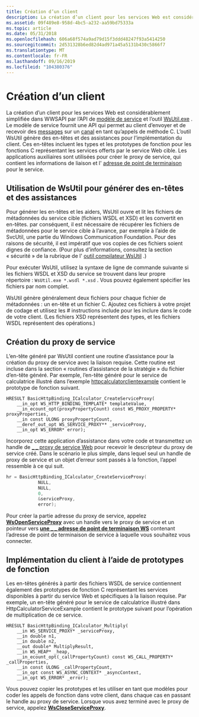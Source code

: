 ```yaml
---
title: Création d’un client
description: La création d’un client pour les services Web est considérablement simplifiée dans WWSAPI par l’API de modèle de service et l’outil WsUtil.exe.
ms.assetid: 09f489e8-958d-4bc5-a232-aa59bd75333a
ms.topic: article
ms.date: 05/31/2018
ms.openlocfilehash: 606a68f574a9ad79d15f3ddd48247f93a5414250
ms.sourcegitcommit: 2d531328b6ed82d4ad971a45a5131b430c5866f7
ms.translationtype: MT
ms.contentlocale: fr-FR
ms.lasthandoff: 09/16/2019
ms.locfileid: "104380376"
---
```

# <a name="creating-a-client"></a>Création d’un client

La création d’un client pour les services Web est considérablement simplifiée dans WWSAPI par l’API de [modèle de service](service-model-layer-overview.md) et l’outil [WsUtil.exe](wsutil-compiler-tool.md) . Le modèle de service fournit une API qui permet au client d’envoyer et de recevoir des [messages](message.md) sur un [canal](channel.md) en tant qu’appels de méthode C. L’outil WsUtil génère des en-têtes et des assistances pour l’implémentation du client. Ces en-têtes incluent les types et les prototypes de fonction pour les fonctions C représentant les services offerts par le service Web cible. Les applications auxiliaires sont utilisées pour créer le proxy de service, qui contient les informations de liaison et l' [adresse de point de terminaison](endpoint-address.md) pour le service.

## <a name="using-wsutil-to-generate-headers-and-helpers"></a>Utilisation de WsUtil pour générer des en-têtes et des assistances

Pour générer les en-têtes et les aiders, WsUtil ouvre et lit les fichiers de métadonnées du service cible (fichiers WSDL et XSD) et les convertit en en-têtes. par conséquent, il est nécessaire de récupérer les fichiers de métadonnées pour le service cible à l’avance, par exemple à l’aide de SvcUtil, une partie du Windows Communication Foundation. Pour des raisons de sécurité, il est impératif que vos copies de ces fichiers soient dignes de confiance. (Pour plus d’informations, consultez la section « sécurité » de la rubrique de l' [outil compilateur WsUtil](wsutil-compiler-tool.md) .)

Pour exécuter WsUtil, utilisez la syntaxe de ligne de commande suivante si les fichiers WSDL et XSD du service se trouvent dans leur propre répertoire : `WsUtil.exe *.wsdl *.xsd` . Vous pouvez également spécifier les fichiers par nom complet.

WsUtil génère généralement deux fichiers pour chaque fichier de métadonnées : un en-tête et un fichier C. Ajoutez ces fichiers à votre projet de codage et utilisez les \# instructions include pour les inclure dans le code de votre client. (Les fichiers XSD représentent des types, et les fichiers WSDL représentent des opérations.)

## <a name="creating-the-service-proxy"></a>Création du proxy de service

L’en-tête généré par WsUtil contient une routine d’assistance pour la création du proxy de service avec la liaison requise. Cette routine est incluse dans la section « routines d’assistance de la stratégie » du fichier d’en-tête généré. Par exemple, l’en-tête généré pour le service de calculatrice illustré dans l’exemple [httpcalculatorclientexample](httpcalculatorclientexample.md) contient le prototype de fonction suivant.


```
HRESULT BasicHttpBinding_ICalculator_CreateServiceProxy(
    __in_opt WS_HTTP_BINDING_TEMPLATE* templateValue,
    __in_ecount_opt(proxyPropertyCount) const WS_PROXY_PROPERTY* proxyProperties,
    __in const ULONG proxyPropertyCount,
    __deref_out_opt WS_SERVICE_PROXY** _serviceProxy,
    __in_opt WS_ERROR* error);
```



Incorporez cette application d’assistance dans votre code et transmettez un handle de [ \_ \_ proxy de service Web](ws-service-proxy.md) pour recevoir le descripteur du proxy de service créé. Dans le scénario le plus simple, dans lequel seul un handle de proxy de service et un objet d’erreur sont passés à la fonction, l’appel ressemble à ce qui suit.


```C++
hr = BasicHttpBinding_ICalculator_CreateServiceProxy(
            NULL,
            NULL,
            0,
            &serviceProxy,
            error);
```



Pour créer la partie adresse du proxy de service, appelez [**WsOpenServiceProxy**](/windows/desktop/api/WebServices/nf-webservices-wsopenserviceproxy) avec un handle vers le proxy de service et un pointeur vers [**une \_ \_ adresse de point de terminaison WS**](/windows/desktop/api/WebServices/ns-webservices-ws_endpoint_address) contenant l’adresse de point de terminaison de service à laquelle vous souhaitez vous connecter.

## <a name="implementing-the-client-with-function-prototypes"></a>Implémentation du client à l’aide de prototypes de fonction

Les en-têtes générés à partir des fichiers WSDL de service contiennent également des prototypes de fonction C représentant les services disponibles à partir du service Web et spécifiques à la liaison requise. Par exemple, un en-tête généré pour le service de calculatrice illustré dans HttpCalculatorServiceExample contient le prototype suivant pour l’opération de multiplication de ce service.

``` syntax
HRESULT BasicHttpBinding_ICalculator_Multiply(
    __in WS_SERVICE_PROXY* _serviceProxy,
    __in double n1,
    __in double n2,
    __out double* MultiplyResult,
    __in WS_HEAP* _heap,
    __in_ecount_opt(_callPropertyCount) const WS_CALL_PROPERTY* _callProperties,
    __in const ULONG _callPropertyCount,
    __in_opt const WS_ASYNC_CONTEXT* _asyncContext,
    __in_opt WS_ERROR* _error);
```

Vous pouvez copier les prototypes et les utiliser en tant que modèles pour coder les appels de fonction dans votre client, dans chaque cas en passant le handle au proxy de service. Lorsque vous avez terminé avec le proxy de service, appelez [**WsCloseServiceProxy**](/windows/desktop/api/WebServices/nf-webservices-wscloseserviceproxy).

 

 




